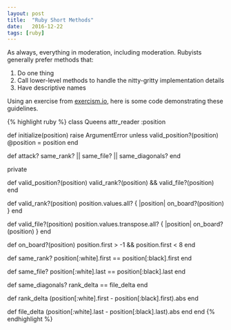 ```yaml
---
layout: post
title:  "Ruby Short Methods"
date:   2016-12-22
tags: [ruby]
---
```

As always, everything in moderation, including moderation. Rubyists generally prefer methods that:

1. Do one thing
2. Call lower-level methods to handle the nitty-gritty implementation details
3. Have descriptive names

Using an exercise from [exercism.io](http://exercism.io/exercises/ruby/queen-attack/readme), here is some code demonstrating these guidelines. 

{% highlight ruby %}
class Queens
  attr_reader :position

  def initialize(position)
    raise ArgumentError unless valid_position?(position)
    @position = position
  end

  def attack?
    same_rank? || same_file? || same_diagonals?
  end

  private

  def valid_position?(position)
    valid_rank?(position) && valid_file?(position)
  end

  def valid_rank?(position)
    position.values.all? { |position| on_board?(position) }
  end

  def valid_file?(position)
    position.values.transpose.all? { |position| on_board?(position) }
  end

  def on_board?(position)
    position.first > -1 && position.first < 8
  end

  def same_rank?
    position[:white].first == position[:black].first
  end

  def same_file?
    position[:white].last == position[:black].last
  end

  def same_diagonals?
    rank_delta == file_delta
  end

  def rank_delta
    (position[:white].first - position[:black].first).abs
  end

  def file_delta
    (position[:white].last - position[:black].last).abs
  end
end
{% endhighlight %}